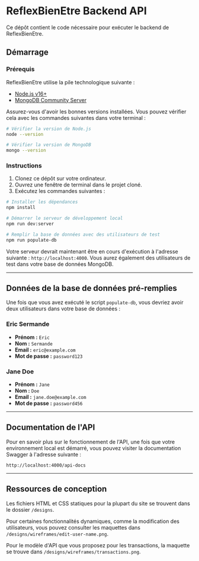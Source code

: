 # ReflexBienEtre Backend API

Ce dépôt contient le code nécessaire pour exécuter le backend de ReflexBienEtre.

## Démarrage

### Prérequis

ReflexBienEtre utilise la pile technologique suivante :

- [Node.js v16+](https://nodejs.org/en/)
- [MongoDB Community Server](https://www.mongodb.com/try/download/community)

Assurez-vous d'avoir les bonnes versions installées. Vous pouvez vérifier cela avec les commandes suivantes dans votre terminal :

```bash
# Vérifier la version de Node.js
node --version

# Vérifier la version de MongoDB
mongo --version
```

### Instructions

1. Clonez ce dépôt sur votre ordinateur.
2. Ouvrez une fenêtre de terminal dans le projet cloné.
3. Exécutez les commandes suivantes :

```bash
# Installer les dépendances
npm install

# Démarrer le serveur de développement local
npm run dev:server

# Remplir la base de données avec des utilisateurs de test
npm run populate-db
```

Votre serveur devrait maintenant être en cours d'exécution à l'adresse suivante : `http://localhost:4000`. Vous aurez également des utilisateurs de test dans votre base de données MongoDB.

---

## Données de la base de données pré-remplies

Une fois que vous avez exécuté le script `populate-db`, vous devriez avoir deux utilisateurs dans votre base de données :

### Eric Sermande

- **Prénom :** `Eric`
- **Nom :** `Sermande`
- **Email :** `eric@example.com`
- **Mot de passe :** `password123`

### Jane Doe

- **Prénom :** `Jane`
- **Nom :** `Doe`
- **Email :** `jane.doe@example.com`
- **Mot de passe :** `password456`

---

## Documentation de l'API

Pour en savoir plus sur le fonctionnement de l'API, une fois que votre environnement local est démarré, vous pouvez visiter la documentation Swagger à l'adresse suivante :

```
http://localhost:4000/api-docs
```

---

## Ressources de conception

Les fichiers HTML et CSS statiques pour la plupart du site se trouvent dans le dossier `/designs`.

Pour certaines fonctionnalités dynamiques, comme la modification des utilisateurs, vous pouvez consulter les maquettes dans `/designs/wireframes/edit-user-name.png`.

Pour le modèle d'API que vous proposez pour les transactions, la maquette se trouve dans `/designs/wireframes/transactions.png`.
